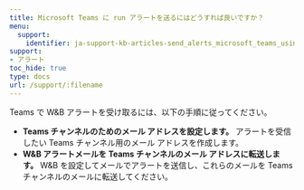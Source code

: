 ```yaml
---
title: Microsoft Teams に run アラートを送るにはどうすれば良いですか？
menu:
  support:
    identifier: ja-support-kb-articles-send_alerts_microsoft_teams_using_wb
support:
- アラート
toc_hide: true
type: docs
url: /support/:filename
---
```


Teams で W&B アラートを受け取るには、以下の手順に従ってください。

- **Teams チャンネルのためのメール アドレスを設定します。** アラートを受信したい Teams チャンネル用のメール アドレスを作成します。
- **W&B アラートメールを Teams チャンネルのメール アドレスに転送します。** W&B を設定してメールでアラートを送信し、これらのメールを Teams チャンネルのメールに転送してください。